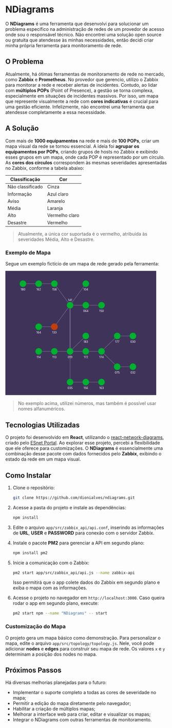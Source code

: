 # NDiagrams

O **NDiagrams** é uma ferramenta que desenvolvi para solucionar um problema específico na administração de redes de um provedor de acesso onde sou o responsável técnico. Não encontrei uma solução open source ou gratuita que atendesse às minhas necessidades, então decidi criar minha própria ferramenta para monitoramento de rede.

## O Problema

Atualmente, há ótimas ferramentas de monitoramento de rede no mercado, como **Zabbix** e **Prometheus**. No provedor que gerencio, utilizo o Zabbix para monitorar a rede e receber alertas de incidentes. Contudo, ao lidar com **múltiplos POPs** (Point of Presence), a gestão se torna complexa, especialmente em situações de incidentes massivos. Por isso, um mapa que represente visualmente a rede com **cores indicativas** é crucial para uma gestão eficiente. Infelizmente, não encontrei uma ferramenta que atendesse completamente a essa necessidade.

## A Solução

Com mais de **1000 equipamentos** na rede e mais de **100 POPs**, criar um mapa visual da rede se tornou essencial. A ideia foi **agrupar os equipamentos por POPs**, criando grupos de hosts no Zabbix e exibindo esses grupos em um mapa, onde cada POP é representado por um círculo. As **cores dos círculos** correspondem às mesmas severidades apresentadas no Zabbix, conforme a tabela abaixo:

| Classificação     | Cor            |
|-------------------|----------------|
| Não classificado  | Cinza          |
| Informação        | Azul claro     |
| Aviso             | Amarelo        |
| Média             | Laranja        |
| Alto              | Vermelho claro |
| Desastre          | Vermelho       |

> Atualmente, a única cor suportada é o vermelho, atribuída às severidades Média, Alto e Desastre.

### Exemplo de Mapa

Segue um exemplo fictício de um mapa de rede gerado pela ferramenta:

![Exemplo de Mapa](imagens/example_map.png)

> No exemplo acima, utilizei números, mas também é possível usar nomes alfanuméricos.

## Tecnologias Utilizadas

O projeto foi desenvolvido em **React**, utilizando o [react-network-diagrams](https://github.com/esnet/react-network-diagrams), criado pelo [ESnet Portal](https://my.es.net). Ao explorar esse projeto, percebi a flexibilidade que ele oferece para customizações. O **NDiagrams** é essencialmente uma combinação desse pacote com dados fornecidos pelo **Zabbix**, exibindo o estado da rede em um mapa visual.

## Como Instalar

1. Clone o repositório:

    ```bash
    git clone https://github.com/dionialves/ndiagrams.git
    ```

2. Acesse a pasta do projeto e instale as dependências:

    ```bash
    npm install
    ```

3. Edite o arquivo `app/src/zabbix_api/api.conf`, inserindo as informações de **URL**, **USER** e **PASSWORD** para conexão com o servidor Zabbix.

4. Instale o pacote **PM2** para gerenciar a API em segundo plano:

    ```bash
    npm install pm2
    ```

5. Inicie a comunicação com o Zabbix:

    ```bash
    pm2 start app/src/zabbix_api/api.js --name zabbix-api
    ```

    Isso permitirá que o app colete dados do Zabbix em segundo plano e exiba o mapa com as informações.

6. Acesse o projeto no navegador em `http://localhost:3000`. Caso queira rodar o app em segundo plano, execute:

    ```bash
    pm2 start npm --name "NDiagrams" -- start
    ```

### Customização do Mapa

O projeto gera um mapa básico como demonstração. Para personalizar o mapa, edite o arquivo `app/src/topology/topology.js`. Nele, você pode adicionar **nodes** e **edges** para construir seu mapa de rede. Os valores `x` e `y` determinam a posição dos nodes no mapa.

## Próximos Passos

Há diversas melhorias planejadas para o futuro:

- Implementar o suporte completo a todas as cores de severidade no mapa;
- Permitir a edição do mapa diretamente pelo navegador;
- Habilitar a criação de múltiplos mapas;
- Melhorar a interface web para criar, editar e visualizar os mapas;
- Integrar o NDiagrams com outras ferramentas de monitoramento.
